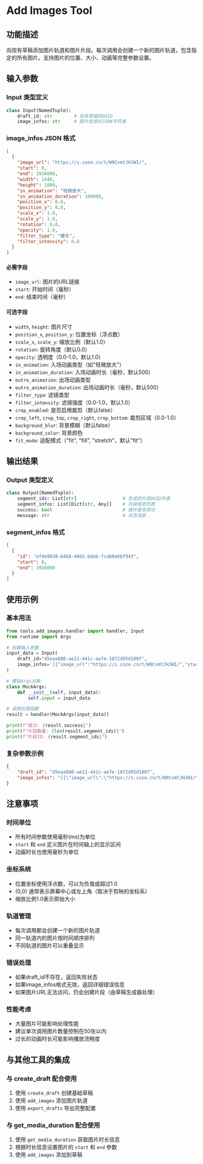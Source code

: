 # Add Images Tool

## 功能描述

向现有草稿添加图片轨道和图片片段。每次调用会创建一个新的图片轨道，包含指定的所有图片。支持图片的位置、大小、动画等完整参数设置。

## 输入参数

### Input 类型定义

```python
class Input(NamedTuple):
    draft_id: str        # 现有草稿的UUID
    image_infos: str     # 图片信息的JSON字符串
```

### image_infos JSON 格式

```json
[
  {
    "image_url": "https://s.coze.cn/t/W9CvmtJHJWI/",
    "start": 0,
    "end": 3936000,
    "width": 1440,
    "height": 1080,
    "in_animation": "轻微放大",
    "in_animation_duration": 100000,
    "position_x": 0.0,
    "position_y": 0.0,
    "scale_x": 1.0,
    "scale_y": 1.0,
    "rotation": 0.0,
    "opacity": 1.0,
    "filter_type": "暖冬",
    "filter_intensity": 0.8
  }
]
```

#### 必需字段
- `image_url`: 图片的URL链接
- `start`: 开始时间（毫秒）
- `end`: 结束时间（毫秒）

#### 可选字段
- `width`, `height`: 图片尺寸
- `position_x`, `position_y`: 位置坐标（浮点数）
- `scale_x`, `scale_y`: 缩放比例（默认1.0）
- `rotation`: 旋转角度（默认0.0）
- `opacity`: 透明度（0.0-1.0，默认1.0）
- `in_animation`: 入场动画类型（如"轻微放大"）
- `in_animation_duration`: 入场动画时长（毫秒，默认500）
- `outro_animation`: 出场动画类型
- `outro_animation_duration`: 出场动画时长（毫秒，默认500）
- `filter_type`: 滤镜类型
- `filter_intensity`: 滤镜强度（0.0-1.0，默认1.0）
- `crop_enabled`: 是否启用裁剪（默认false）
- `crop_left`, `crop_top`, `crop_right`, `crop_bottom`: 裁剪区域（0.0-1.0）
- `background_blur`: 背景模糊（默认false）
- `background_color`: 背景颜色
- `fit_mode`: 适配模式（"fit", "fill", "stretch"，默认"fit"）

## 输出结果

### Output 类型定义

```python
class Output(NamedTuple):
    segment_ids: List[str]                 # 生成的片段UUID列表
    segment_infos: List[Dict[str, Any]]    # 片段信息列表
    success: bool                          # 操作是否成功
    message: str                           # 状态消息
```

### segment_infos 格式

```json
[
  {
    "id": "efde9038-64b8-40d2-bdab-fca68e6bf943",
    "start": 0,
    "end": 3936000
  }
]
```

## 使用示例

### 基本用法

```python
from tools.add_images.handler import handler, Input
from runtime import Args

# 创建输入参数
input_data = Input(
    draft_id="d5eaa880-ae11-441c-ae7e-1872d95d108f",
    image_infos='[{"image_url":"https://s.coze.cn/t/W9CvmtJHJWI/","start":0,"end":3936000,"width":1440,"height":1080}]'
)

# 模拟Args对象
class MockArgs:
    def __init__(self, input_data):
        self.input = input_data

# 调用处理函数
result = handler(MockArgs(input_data))

print(f"成功: {result.success}")
print(f"片段数量: {len(result.segment_ids)}")
print(f"片段ID: {result.segment_ids}")
```

### 复杂参数示例

```json
{
    "draft_id": "d5eaa880-ae11-441c-ae7e-1872d95d108f",
    "image_infos": "[{\"image_url\":\"https://s.coze.cn/t/W9CvmtJHJWI/\",\"start\":0,\"end\":3936000,\"width\":1440,\"height\":1080,\"in_animation\":\"轻微放大\",\"in_animation_duration\":100000,\"position_x\":0.1,\"position_y\":0.1,\"scale_x\":1.2,\"scale_y\":1.2,\"filter_type\":\"暖冬\",\"filter_intensity\":0.8}]"
}
```

## 注意事项

### 时间单位
- 所有时间参数使用毫秒(ms)为单位
- `start` 和 `end` 定义图片在时间轴上的显示区间
- 动画时长也使用毫秒为单位

### 坐标系统
- 位置坐标使用浮点数，可以为负值或超过1.0
- (0,0) 通常表示屏幕中心或左上角（取决于剪映的坐标系）
- 缩放比例1.0表示原始大小

### 轨道管理
- 每次调用都会创建一个新的图片轨道
- 同一轨道内的图片按时间顺序排列
- 不同轨道的图片可以重叠显示

### 错误处理
- 如果draft_id不存在，返回失败状态
- 如果image_infos格式无效，返回详细错误信息
- 如果图片URL无法访问，仍会创建片段（由草稿生成器处理）

### 性能考虑
- 大量图片可能影响处理性能
- 建议单次调用图片数量控制在50张以内
- 过长的动画时长可能影响播放流畅度

## 与其他工具的集成

### 与 create_draft 配合使用
1. 使用 `create_draft` 创建基础草稿
2. 使用 `add_images` 添加图片轨道
3. 使用 `export_drafts` 导出完整配置

### 与 get_media_duration 配合使用
1. 使用 `get_media_duration` 获取图片时长信息
2. 根据时长信息设置图片的 `start` 和 `end` 参数
3. 使用 `add_images` 添加到草稿